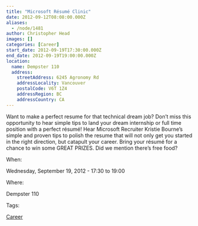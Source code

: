 ```yaml
---
title: "Microsoft Résumé Clinic"
date: 2012-09-12T08:08:00.000Z
aliases:
  - /node/1481
author: Christopher Head
images: []
categories: [Career]
start_date: 2012-09-19T17:30:00.000Z
end_date: 2012-09-19T19:00:00.000Z
location:
  name: Dempster 110
  address:
    streetAddress: 6245 Agronomy Rd
    addressLocality: Vancouver
    postalCode: V6T 1Z4
    addressRegion: BC
    addressCountry: CA
---
```


Want to make a perfect resume for that technical dream job? Don’t miss this opportunity to hear simple tips to land your dream internship or full time position with a perfect résumé! Hear Microsoft Recruiter Kristie Bourne’s simple and proven tips to polish the resume that will not only get you started in the right direction, but catapult your career. Bring your résumé for a chance to win some GREAT PRIZES. Did we mention there’s free food?

When: 

Wednesday, September 19, 2012 - 17:30 to 19:00

Where: 

Dempster 110

Tags: 

[Career](/career)
